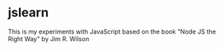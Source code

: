 # jslearn
This is my experiments with JavaScript based on the book
"Node JS the Right Way" by Jim R. Wilson
